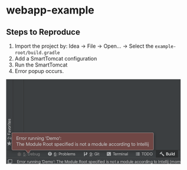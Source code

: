 webapp-example
==============

## Steps to Reproduce

1. Import the project by: Idea -> File -> Open... -> Select the `example-root/build.gradle`
2. Add a SmartTomcat configuration
3. Run the SmartTomcat
4. Error popup occurs.

![error](screenshot.png)

